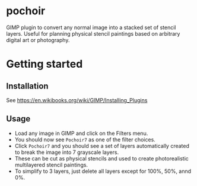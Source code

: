 # pochoir

GIMP plugin to convert any normal image into a stacked set of stencil layers. Useful for planning physical stencil paintings based on arbitrary digital art or photography.


# Getting started

## Installation
See https://en.wikibooks.org/wiki/GIMP/Installing_Plugins

## 
## Usage
- Load any image in GIMP and click on the Filters menu.
- You should now see `Pochoir7` as one of the filter choices.
- Click `Pochoir7` and you should see a set of layers automatically created to break the image into 7 grayscale layers.
- These can be cut as physical stencils and used to create photorealistic multilayered stencil paintings.
- To simplify to 3 layers, just delete all layers except for 100%, 50%, annd 0%.

